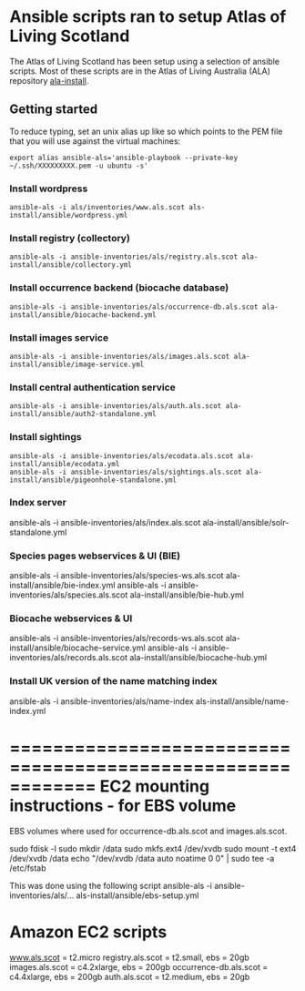 
# Ansible scripts ran to setup Atlas of Living Scotland

The Atlas of Living Scotland has been setup using a selection of ansible scripts.
Most of these scripts are in the Atlas of Living Australia (ALA) repository [ala-install](http://github.com/atlasoflivingaustralia/ala-install).


## Getting started

To reduce typing, set an unix alias up like so which points to the PEM file that you will use against the virtual machines:

```
export alias ansible-als='ansible-playbook --private-key ~/.ssh/XXXXXXXXX.pem -u ubuntu -s'
```

### Install wordpress

```
ansible-als -i als/inventories/www.als.scot als-install/ansible/wordpress.yml
```

### Install registry (collectory)

```
ansible-als -i ansible-inventories/als/registry.als.scot ala-install/ansible/collectory.yml
```

### Install occurrence backend (biocache database)
```
ansible-als -i ansible-inventories/als/occurrence-db.als.scot ala-install/ansible/biocache-backend.yml
```
### Install images service
```
ansible-als -i ansible-inventories/als/images.als.scot ala-install/ansible/image-service.yml
```
### Install central authentication service
```
ansible-als -i ansible-inventories/als/auth.als.scot ala-install/ansible/auth2-standalone.yml
```
### Install sightings
```
ansible-als -i ansible-inventories/als/ecodata.als.scot ala-install/ansible/ecodata.yml 
ansible-als -i ansible-inventories/als/sightings.als.scot ala-install/ansible/pigeonhole-standalone.yml 
```

### Index server

ansible-als -i ansible-inventories/als/index.als.scot ala-install/ansible/solr-standalone.yml 

### Species pages webservices & UI (BIE)

ansible-als -i ansible-inventories/als/species-ws.als.scot ala-install/ansible/bie-index.yml 
ansible-als -i ansible-inventories/als/species.als.scot ala-install/ansible/bie-hub.yml 

### Biocache webservices & UI

ansible-als -i ansible-inventories/als/records-ws.als.scot ala-install/ansible/biocache-service.yml 
ansible-als -i ansible-inventories/als/records.als.scot ala-install/ansible/biocache-hub.yml 

### Install UK version of the name matching index

ansible-als -i ansible-inventories/als/name-index als-install/ansible/name-index.yml 

============================================================
EC2 mounting instructions - for EBS volume
============================================================

EBS volumes where used for occurrence-db.als.scot and images.als.scot.

sudo fdisk -l
sudo mkdir /data
sudo mkfs.ext4 /dev/xvdb
sudo mount -t ext4 /dev/xvdb /data
echo "/dev/xvdb /data auto noatime 0 0" | sudo tee -a /etc/fstab

This was done using the following script
ansible-als -i ansible-inventories/als/... als-install/ansible/ebs-setup.yml

Amazon EC2 scripts
==================

www.als.scot = t2.micro
registry.als.scot = t2.small, ebs = 20gb
images.als.scot = c4.2xlarge, ebs = 200gb
occurrence-db.als.scot = c4.4xlarge, ebs = 200gb
auth.als.scot = t2.medium, ebs = 20gb
